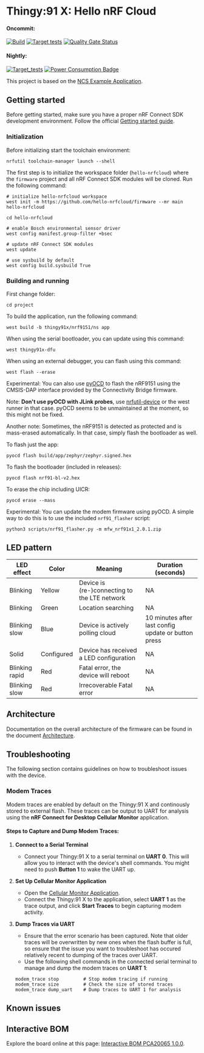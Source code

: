 # Thingy:91 X: Hello nRF Cloud

#### Oncommit:
[![Build](https://github.com/hello-nrfcloud/firmware/actions/workflows/build.yml/badge.svg)](https://github.com/hello-nrfcloud/firmware/actions/workflows/build.yml)
[![Target tests](https://github.com/hello-nrfcloud/firmware/actions/workflows/test.yml/badge.svg)](https://github.com/hello-nrfcloud/firmware/actions/workflows/test.yml)
[![Quality Gate Status](https://sonarcloud.io/api/project_badges/measure?project=hello-nrfcloud_firmware&metric=alert_status)](https://sonarcloud.io/summary/new_code?id=hello-nrfcloud_firmware)

#### Nightly:
[![Target_tests](https://github.com/hello-nrfcloud/firmware/actions/workflows/test.yml/badge.svg?event=schedule)](https://github.com/hello-nrfcloud/firmware/actions/workflows/test.yml?query=branch%3Amain+event%3Aschedule)
[![Power Consumption Badge](https://img.shields.io/endpoint?url=https://hello-nrfcloud.github.io/firmware/power_badge.json)](https://hello-nrfcloud.github.io/firmware/power_measurements_plot.html)


This project is based on the
[NCS Example Application](https://github.com/nrfconnect/ncs-example-application).

## Getting started

Before getting started, make sure you have a proper nRF Connect SDK development
environment. Follow the official
[Getting started guide](https://developer.nordicsemi.com/nRF_Connect_SDK/doc/latest/nrf/getting_started.html).

### Initialization

Before initializing start the toolchain environment:

```shell
nrfutil toolchain-manager launch --shell
```

The first step is to initialize the workspace folder (`hello-nrfcloud`) where the
`firmware` project and all nRF Connect SDK modules will be cloned. Run the
following command:

```shell
# initialize hello-nrfcloud workspace
west init -m https://github.com/hello-nrfcloud/firmware --mr main hello-nrfcloud

cd hello-nrfcloud

# enable Bosch environmental sensor driver
west config manifest.group-filter +bsec

# update nRF Connect SDK modules
west update

# use sysbuild by default
west config build.sysbuild True
```

### Building and running

First change folder:

```shell
cd project
```

To build the application, run the following command:

```shell
west build -b thingy91x/nrf9151/ns app
```

When using the serial bootloader, you can update using this command:

```
west thingy91x-dfu
```

When using an external debugger, you can flash using this command:

```shell
west flash --erase
```

Experimental: You can also use [pyOCD](https://github.com/pyocd/pyOCD) to flash the nRF9151 using the CMSIS-DAP interface provided by the Connectivity Bridge firmware.

Note: **Don't use pyOCD with JLink probes**, use [nrfutil-device](https://docs.nordicsemi.com/bundle/nrfutil/page/README.html) or the west runner in that case. pyOCD seems to be unmaintained at the moment, so this might not be fixed.

Another note: Sometimes, the nRF9151 is detected as protected and is mass-erased automatically. In that case, simply flash the bootloader as well.

To flash just the app:

```
pyocd flash build/app/zephyr/zephyr.signed.hex
```

To flash the bootloader (included in releases):

```
pyocd flash nrf91-bl-v2.hex
```

To erase the chip including UICR:

```
pyocd erase --mass
```

Experimental: You can update the modem firmware using pyOCD. A simple way to do this is to use the included `nrf91_flasher` script:

```
python3 scripts/nrf91_flasher.py -m mfw_nrf91x1_2.0.1.zip
```

## LED pattern

| LED effect     | Color      | Meaning                                      | Duration (seconds)                                  |
|----------------|------------|----------------------------------------------|-----------------------------------------------------|
| Blinking       | Yellow     | Device is (re-)connecting to the LTE network | NA                                                  |
| Blinking       | Green      | Location searching                           | NA                                                  |
| Blinking slow  | Blue       | Device is actively polling cloud             | 10 minutes after last config update or button press |
| Solid          | Configured | Device has received a LED configuration      | NA                                                  |
| Blinking rapid | Red        | Fatal error, the device will reboot          | NA                                                  |
| Blinking slow  | Red        | Irrecoverable Fatal error                    | NA                                                  |

## Architecture

Documentation on the overall architecture of the firmware can be found in the document [Architecture](docs/ARCHITECTURE.md).

## Troubleshooting

The following section contains guidelines on how to troubleshoot issues with the device.

### Modem Traces

Modem traces are enabled by default on the Thingy:91 X and continously stored to external flash. These traces can be output to UART for analysis using the **nRF Connect for Desktop Cellular Monitor** application.

#### Steps to Capture and Dump Modem Traces:

1. **Connect to a Serial Terminal**
   - Connect your Thingy:91 X to a serial terminal on **UART 0**. This will allow you to interact with the device's shell commands. You might need to push **Button 1** to wake the UART up.

2. **Set Up Cellular Monitor Application**
   - Open the [Cellular Monitor Application](https://docs.nordicsemi.com/bundle/nrf-connect-cellularmonitor/page/index.html).
   - Connect the Thingy:91 X to the application, select **UART 1** as the trace output, and click **Start Traces** to begin capturing modem activity.

3. **Dump Traces via UART**
   - Ensure that the error scenario has been captured. Note that older traces will be overwritten by new ones when the flash buffer is full, so ensure that the issue you want to troubleshoot has occured relatively recent to dumping of the traces over UART.
   - Use the following shell commands in the connected serial terminal to manage and dump the modem traces on **UART 1**:

   ```shell
   modem_trace stop         # Stop modem tracing if running
   modem_trace size         # Check the size of stored traces
   modem_trace dump_uart    # Dump traces to UART 1 for analysis

## Known issues

## Interactive BOM

Explore the board online at this page: [Interactive BOM PCA20065 1.0.0](docs/pca20065_1_0_0.html).
